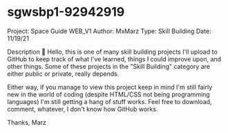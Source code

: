 # sgwsbp1-92942919
Project: Space Guide WEB_V1
Author: MxMarz
Type: Skill Building
Date: 11/19/21

Description
👋 Hello, this is one of many skill building projects I'll upload to GitHub to keep track of what I've learned, things I could improve upon, and other things. Some of these projects in the "Skill Building" category are either public or private, really depends.
    
Either way, if you manage to view this project keep in mind I'm still fairly new in the world of coding (despite HTML/CSS not being programming languages) I'm still getting a hang of stuff works. Feel free to download, comment, whatever, I don't know how GitHub works.

Thanks, Marz
